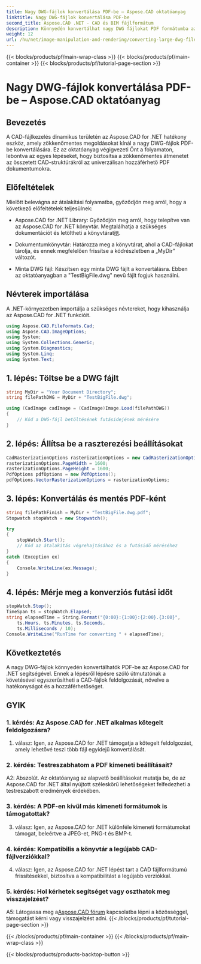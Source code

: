 ```yaml
---
title: Nagy DWG-fájlok konvertálása PDF-be – Aspose.CAD oktatóanyag
linktitle: Nagy DWG-fájlok konvertálása PDF-be
second_title: Aspose.CAD .NET - CAD és BIM fájlformátum
description: Könnyedén konvertálhat nagy DWG fájlokat PDF formátumba az Aspose.CAD for .NET segítségével. Egyszerűsítse CAD-folyamatait ezzel a lépésenkénti oktatóanyaggal.
weight: 12
url: /hu/net/image-manipulation-and-rendering/converting-large-dwg-files-to-pdf/
---
```


{{< blocks/products/pf/main-wrap-class >}}
{{< blocks/products/pf/main-container >}}
{{< blocks/products/pf/tutorial-page-section >}}

# Nagy DWG-fájlok konvertálása PDF-be – Aspose.CAD oktatóanyag

## Bevezetés

A CAD-fájlkezelés dinamikus területén az Aspose.CAD for .NET hatékony eszköz, amely zökkenőmentes megoldásokat kínál a nagy DWG-fájlok PDF-be konvertálására. Ez az oktatóanyag végigvezeti Önt a folyamaton, lebontva az egyes lépéseket, hogy biztosítsa a zökkenőmentes átmenetet az összetett CAD-struktúrákról az univerzálisan hozzáférhető PDF dokumentumokra.

## Előfeltételek

Mielőtt belevágna az átalakítási folyamatba, győződjön meg arról, hogy a következő előfeltételek teljesülnek:

- Aspose.CAD for .NET Library: Győződjön meg arról, hogy telepítve van az Aspose.CAD for .NET könyvtár. Megtalálhatja a szükséges dokumentációt és letöltheti a könyvtárat[itt](https://reference.aspose.com/cad/net/).

- Dokumentumkönyvtár: Határozza meg a könyvtárat, ahol a CAD-fájlokat tárolja, és ennek megfelelően frissítse a kódrészletben a „MyDir” változót.

- Minta DWG fájl: Készítsen egy minta DWG fájlt a konvertálásra. Ebben az oktatóanyagban a "TestBigFile.dwg" nevű fájlt fogjuk használni.

## Névterek importálása

A .NET-környezetben importálja a szükséges névtereket, hogy kihasználja az Aspose.CAD for .NET funkcióit.

```csharp
using Aspose.CAD.FileFormats.Cad;
using Aspose.CAD.ImageOptions;
using System;
using System.Collections.Generic;
using System.Diagnostics;
using System.Linq;
using System.Text;
```

## 1. lépés: Töltse be a DWG fájlt

```csharp
string MyDir = "Your Document Directory";
string filePathDWG = MyDir + "TestBigFile.dwg";

using (CadImage cadImage = (CadImage)Image.Load(filePathDWG))
{
    // Kód a DWG-fájl betöltésének futásidejének mérésére
}
```

## 2. lépés: Állítsa be a raszterezési beállításokat

```csharp
CadRasterizationOptions rasterizationOptions = new CadRasterizationOptions();
rasterizationOptions.PageWidth = 1600;
rasterizationOptions.PageHeight = 1600;
PdfOptions pdfOptions = new PdfOptions();
pdfOptions.VectorRasterizationOptions = rasterizationOptions;
```

## 3. lépés: Konvertálás és mentés PDF-ként

```csharp
string filePathFinish = MyDir + "TestBigFile.dwg.pdf";
Stopwatch stopWatch = new Stopwatch();

try
{
    stopWatch.Start();
    // Kód az átalakítás végrehajtásához és a futásidő méréséhez
}
catch (Exception ex)
{
    Console.WriteLine(ex.Message);
}
```

## 4. lépés: Mérje meg a konverziós futási időt

```csharp
stopWatch.Stop();
TimeSpan ts = stopWatch.Elapsed;
string elapsedTime = String.Format("{0:00}:{1:00}:{2:00}.{3:00}",
    ts.Hours, ts.Minutes, ts.Seconds,
    ts.Milliseconds / 10);
Console.WriteLine("RunTime for converting " + elapsedTime);
```

## Következtetés

A nagy DWG-fájlok könnyedén konvertálhatók PDF-be az Aspose.CAD for .NET segítségével. Ennek a lépésről lépésre szóló útmutatónak a követésével egyszerűsítheti a CAD-fájlok feldolgozását, növelve a hatékonyságot és a hozzáférhetőséget.

## GYIK

### 1. kérdés: Az Aspose.CAD for .NET alkalmas kötegelt feldolgozásra?

1. válasz: Igen, az Aspose.CAD for .NET támogatja a kötegelt feldolgozást, amely lehetővé teszi több fájl egyidejű konvertálását.

### 2. kérdés: Testreszabhatom a PDF kimeneti beállításait?

A2: Abszolút. Az oktatóanyag az alapvető beállításokat mutatja be, de az Aspose.CAD for .NET által nyújtott széleskörű lehetőségeket felfedezheti a testreszabott eredmények érdekében.

### 3. kérdés: A PDF-en kívül más kimeneti formátumok is támogatottak?

3. válasz: Igen, az Aspose.CAD for .NET különféle kimeneti formátumokat támogat, beleértve a JPEG-et, PNG-t és BMP-t.

### 4. kérdés: Kompatibilis a könyvtár a legújabb CAD-fájlverziókkal?

4. válasz: Igen, az Aspose.CAD for .NET lépést tart a CAD fájlformátumú frissítésekkel, biztosítva a kompatibilitást a legújabb verziókkal.

### 5. kérdés: Hol kérhetek segítséget vagy oszthatok meg visszajelzést?

A5: Látogassa meg a[Aspose.CAD fórum](https://forum.aspose.com/c/cad/19) kapcsolatba lépni a közösséggel, támogatást kérni vagy visszajelzést adni.
{{< /blocks/products/pf/tutorial-page-section >}}

{{< /blocks/products/pf/main-container >}}
{{< /blocks/products/pf/main-wrap-class >}}

{{< blocks/products/products-backtop-button >}}
